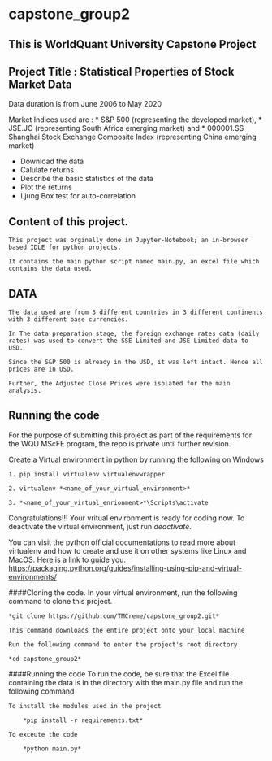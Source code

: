 # capstone_group2

## This is WorldQuant University Capstone Project 
## Project Title : Statistical Properties of Stock Market Data


Data duration is from June 2006 to May 2020


Market Indices used are : 
    * S&P 500 (representing the developed market),
    * JSE.JO (representing South Africa emerging market) and 
    * 000001.SS Shanghai Stock Exchange Composite Index (representing China emerging market)

* Download the data
* Calulate returns 
* Describe the basic statistics of the data
* Plot the returns 
* Ljung Box test for auto-correlation

## Content of this project. 
    This project was orginally done in Jupyter-Notebook; an in-browser based IDLE for python projects.

    It contains the main python script named main.py, an excel file which contains the data used. 

## DATA
    The data used are from 3 different countries in 3 different continents with 3 different base currencies. 

    In The data preparation stage, the foreign exchange rates data (daily rates) was used to convert the SSE Limited and JSE Limited data to USD.
    
    Since the S&P 500 is already in the USD, it was left intact. Hence all prices are in USD.

    Further, the Adjusted Close Prices were isolated for the main analysis. 

## Running the code
For the purpose of submitting this project as part of the requirements for the WQU MScFE program, the repo is private until further revision. 

Create a Virtual environment in python by running the following on Windows

    1. pip install virtualenv virtualenvwrapper

    2. virtualenv *<name_of_your_virtual_environment>*

    3. *<name_of_your_virtual_enrionment>*\Scripts\activate 


Congratulations!!! Your vritual environment is ready for coding now. To deactivate the virtual environment, just run *deactivate*.

You can visit the python official documentations to read more about virtualenv and how to create and use it on other systems like Linux and MacOS. Here is a link to guide you. https://packaging.python.org/guides/installing-using-pip-and-virtual-environments/ 


####Cloning the code. 
    In your virtual environment, run the following command to clone this project.

    *git clone https://github.com/TMCreme/capstone_group2.git* 
    
    This command downloads the entire project onto your local machine 
    
    Run the following command to enter the project's root directory
    
    *cd capstone_group2* 

####Running the code
    To run the code, be sure that the Excel file containing the data is in the directory with the main.py file and run the following command
    
    To install the modules used in the project

        *pip install -r requirements.txt* 
    
    To exceute the code

        *python main.py*





